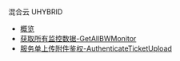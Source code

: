 <div class="sidebar_title"> 混合云 UHYBRID</div>

* [概览](api/uhybridv3-api/overview)
* [获取所有监控数据-GetAllBWMonitor](api/uhybridv3-api/get_all_bw_monitor)
* [服务单上传附件鉴权-AuthenticateTicketUpload](api/uhybridv3-api/authenticate_ticket_upload)
